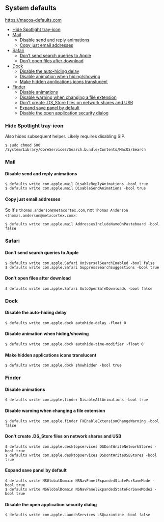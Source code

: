 ## System defaults

<https://macos-defaults.com>

<!-- MarkdownTOC -->

- [Hide Spotlight tray-icon](#hide-spotlight-tray-icon)
- [Mail](#mail)
    - [Disable send and reply animations](#disable-send-and-reply-animations)
    - [Copy just email addresses](#copy-just-email-addresses)
- [Safari](#safari)
    - [Don’t send search queries to Apple](#don%E2%80%99t-send-search-queries-to-apple)
    - [Don't open files after download](#dont-open-files-after-download)
- [Dock](#dock)
    - [Disable the auto-hiding delay](#disable-the-auto-hiding-delay)
    - [Disable animation when hiding/showing](#disable-animation-when-hidingshowing)
    - [Make hidden applications icons translucent](#make-hidden-applications-icons-translucent)
- [Finder](#finder)
    - [Disable animations](#disable-animations)
    - [Disable warning when changing a file extension](#disable-warning-when-changing-a-file-extension)
    - [Don't create .DS_Store files on network shares and USB](#dont-create-ds_store-files-on-network-shares-and-usb)
    - [Expand save panel by default](#expand-save-panel-by-default)
    - [Disable the open application security dialog](#disable-the-open-application-security-dialog)

<!-- /MarkdownTOC -->

### Hide Spotlight tray-icon

Also hides subsequent helper. Likely requires disabling SIP.

```
$ sudo chmod 600 /System/Library/CoreServices/Search.bundle/Contents/MacOS/Search
```

### Mail

#### Disable send and reply animations

```
$ defaults write com.apple.mail DisableReplyAnimations -bool true
$ defaults write com.apple.mail DisableSendAnimations -bool true
```

#### Copy just email addresses

So it's `thomas.anderson@metacortex.com`, not `Thomas Anderson <thomas.anderson@metacortex.com>`:

```
$ defaults write com.apple.mail AddressesIncludeNameOnPasteboard -bool false
```

### Safari

#### Don’t send search queries to Apple

```
$ defaults write com.apple.Safari UniversalSearchEnabled -bool false
$ defaults write com.apple.Safari SuppressSearchSuggestions -bool true
```

#### Don't open files after download

```
$ defaults write com.apple.Safari AutoOpenSafeDownloads -bool false
```

### Dock

#### Disable the auto-hiding delay

```
$ defaults write com.apple.dock autohide-delay -float 0
```

#### Disable animation when hiding/showing

```
$ defaults write com.apple.dock autohide-time-modifier -float 0
```

#### Make hidden applications icons translucent

```
$ defaults write com.apple.dock showhidden -bool true
```

### Finder

#### Disable animations

```
$ defaults write com.apple.finder DisableAllAnimations -bool true
```

#### Disable warning when changing a file extension

```
$ defaults write com.apple.finder FXEnableExtensionChangeWarning -bool false
```

#### Don't create .DS_Store files on network shares and USB

```
$ defaults write com.apple.desktopservices DSDontWriteNetworkStores -bool true
$ defaults write com.apple.desktopservices DSDontWriteUSBStores -bool true
```

#### Expand save panel by default

```
$ defaults write NSGlobalDomain NSNavPanelExpandedStateForSaveMode -bool true
$ defaults write NSGlobalDomain NSNavPanelExpandedStateForSaveMode2 -bool true
```

#### Disable the open application security dialog

```
$ defaults write com.apple.LaunchServices LSQuarantine -bool false
```
